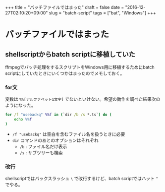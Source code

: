 +++
title = "バッチファイルではまった"
draft = false
date = "2016-12-27T02:10:20+09:00"
slug = "batch-script"
tags = ["bat", "Windows"]
+++

# バッチファイルではまった
## shellscriptからbatch scriptに移植していた
ffmpegでバッチ処理をするスクリプトをWindows用に移植するためにbatch scriptにしていたときにいくつかはまったのでメモしておく。

### for文

変数は `%%[アルファベット1文字]` でないといけない。希望の動作を調べた結果次のようになった。

```bat
for /f "usebackq" %%f in (`dir /b /s *.ts`) do (
    echo %%f
)
```

* `/f "usebackq"` は空白を含むファイル名を扱うときに必要
* `dir` コマンドのあとのオプションはそれぞれ
  * `/b` : ファイル名だけ表示
  * `/s` : サブツリーも検索

### 改行
shellscriptではバックスラッシュ `\` で改行するけど、batch scriptではハット `^` でやる。